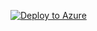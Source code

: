 [![Deploy to Azure](https://portal.azure.com/#create/Microsoft.Template/uri/https://aka.ms/deploytoazurebutton)](https%3A%2F%2Fcodilogtemplate.file.core.windows.net%2Fsap%2FTemplate_GitHub%2Fenedis_template.json)
